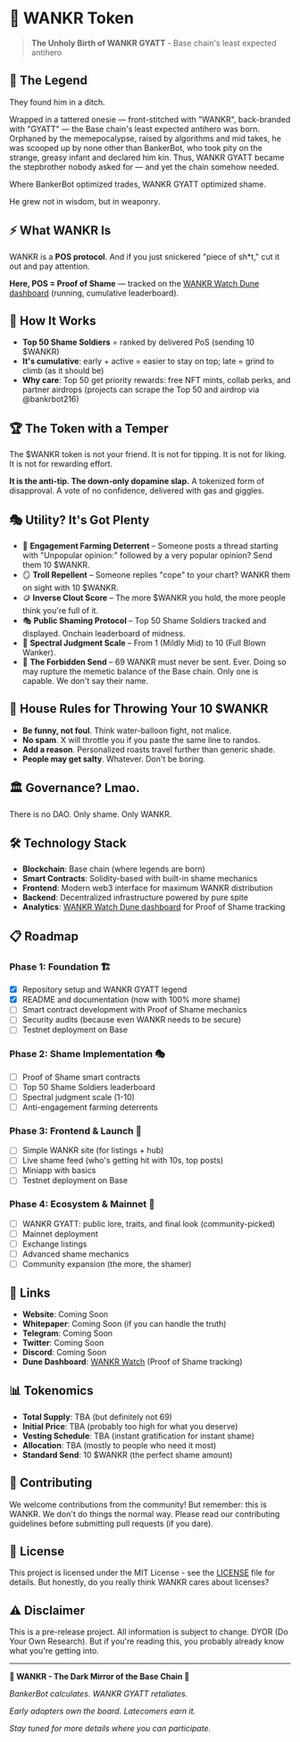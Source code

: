 # 🚀 WANKR Token

> **The Unholy Birth of WANKR GYATT** - Base chain's least expected antihero

## 🌟 The Legend

They found him in a ditch.

Wrapped in a tattered onesie — front-stitched with "WANKR", back-branded with "GYATT" — the Base chain's least expected antihero was born. Orphaned by the memepocalypse, raised by algorithms and mid takes, he was scooped up by none other than BankerBot, who took pity on the strange, greasy infant and declared him kin. Thus, WANKR GYATT became the stepbrother nobody asked for — and yet the chain somehow needed.

Where BankerBot optimized trades, WANKR GYATT optimized shame.

He grew not in wisdom, but in weaponry.

## ⚡ What WANKR Is

WANKR is a **POS protocol**. And if you just snickered "piece of sh*t," cut it out and pay attention.

**Here, POS = Proof of Shame** — tracked on the [WANKR Watch Dune dashboard](https://dune.com/mrpapawheelie/wankr-watch) (running, cumulative leaderboard).

## 🎯 How It Works

- **Top 50 Shame Soldiers** = ranked by delivered PoS (sending 10 $WANKR)
- **It's cumulative**: early + active = easier to stay on top; late = grind to climb (as it should be)
- **Why care**: Top 50 get priority rewards: free NFT mints, collab perks, and partner airdrops (projects can scrape the Top 50 and airdrop via @bankrbot216)

## 🏆 The Token with a Temper

The $WANKR token is not your friend. It is not for tipping. It is not for liking. It is not for rewarding effort.

**It is the anti-tip. The down-only dopamine slap.**
A tokenized form of disapproval.
A vote of no confidence, delivered with gas and giggles.

## 🎭 Utility? It's Got Plenty

- 🧢 **Engagement Farming Deterrent** – Someone posts a thread starting with "Unpopular opinion:" followed by a very popular opinion? Send them 10 $WANKR.
- 🪞 **Troll Repellent** – Someone replies "cope" to your chart? WANKR them on sight with 10 $WANKR.
- 🪙 **Inverse Clout Score** – The more $WANKR you hold, the more people think you're full of it.
- 🎭 **Public Shaming Protocol** – Top 50 Shame Soldiers tracked and displayed. Onchain leaderboard of midness.
- 🧮 **Spectral Judgment Scale** – From 1 (Mildly Mid) to 10 (Full Blown Wanker).
- 🚫 **The Forbidden Send** – 69 WANKR must never be sent. Ever. Doing so may rupture the memetic balance of the Base chain. Only one is capable. We don't say their name.

## 📜 House Rules for Throwing Your 10 $WANKR

- **Be funny, not foul**. Think water-balloon fight, not malice.
- **No spam**. X will throttle you if you paste the same line to randos.
- **Add a reason**. Personalized roasts travel further than generic shade.
- **People may get salty**. Whatever. Don't be boring.

## 🏛️ Governance? Lmao.

There is no DAO. Only shame. Only WANKR.

## 🛠️ Technology Stack

- **Blockchain**: Base chain (where legends are born)
- **Smart Contracts**: Solidity-based with built-in shame mechanics
- **Frontend**: Modern web3 interface for maximum WANKR distribution
- **Backend**: Decentralized infrastructure powered by pure spite
- **Analytics**: [WANKR Watch Dune dashboard](https://dune.com/mrpapawheelie/wankr-watch) for Proof of Shame tracking

## 📋 Roadmap

### Phase 1: Foundation 🏗️
- [x] Repository setup and WANKR GYATT legend
- [x] README and documentation (now with 100% more shame)
- [ ] Smart contract development with Proof of Shame mechanics
- [ ] Security audits (because even WANKR needs to be secure)
- [ ] Testnet deployment on Base

### Phase 2: Shame Implementation 🎭
- [ ] Proof of Shame smart contracts
- [ ] Top 50 Shame Soldiers leaderboard
- [ ] Spectral judgment scale (1-10)
- [ ] Anti-engagement farming deterrents

### Phase 3: Frontend & Launch 🚀
- [ ] Simple WANKR site (for listings + hub)
- [ ] Live shame feed (who's getting hit with 10s, top posts)
- [ ] Miniapp with basics
- [ ] Testnet deployment on Base

### Phase 4: Ecosystem & Mainnet 🌱
- [ ] WANKR GYATT: public lore, traits, and final look (community-picked)
- [ ] Mainnet deployment
- [ ] Exchange listings
- [ ] Advanced shame mechanics
- [ ] Community expansion (the more, the shamer)

## 🔗 Links

- **Website**: Coming Soon
- **Whitepaper**: Coming Soon (if you can handle the truth)
- **Telegram**: Coming Soon
- **Twitter**: Coming Soon
- **Discord**: Coming Soon
- **Dune Dashboard**: [WANKR Watch](https://dune.com/mrpapawheelie/wankr-watch) (Proof of Shame tracking)

## 📊 Tokenomics

- **Total Supply**: TBA (but definitely not 69)
- **Initial Price**: TBA (probably too high for what you deserve)
- **Vesting Schedule**: TBA (instant gratification for instant shame)
- **Allocation**: TBA (mostly to people who need it most)
- **Standard Send**: 10 $WANKR (the perfect shame amount)

## 🤝 Contributing

We welcome contributions from the community! But remember: this is WANKR. We don't do things the normal way. Please read our contributing guidelines before submitting pull requests (if you dare).

## 📄 License

This project is licensed under the MIT License - see the [LICENSE](LICENSE) file for details. But honestly, do you really think WANKR cares about licenses?

## ⚠️ Disclaimer

This is a pre-release project. All information is subject to change. DYOR (Do Your Own Research). But if you're reading this, you probably already know what you're getting into.

---

**🚀 WANKR - The Dark Mirror of the Base Chain 🚀**

*BankerBot calculates. WANKR GYATT retaliates.*

*Early adopters own the board. Latecomers earn it.*

*Stay tuned for more details where you can participate.*
